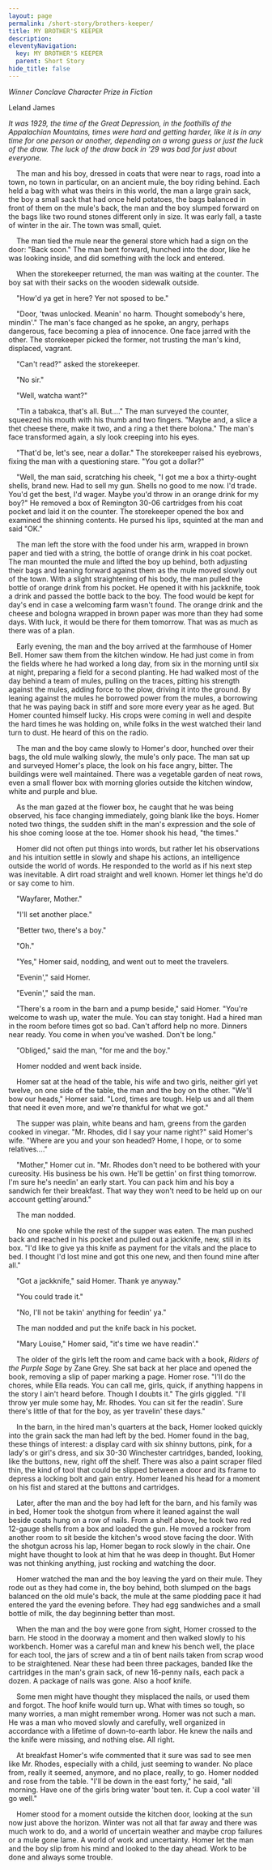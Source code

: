 ```yaml
---
layout: page
permalink: /short-story/brothers-keeper/
title: MY BROTHER'S KEEPER
description: 
eleventyNavigation:
  key: MY BROTHER'S KEEPER
  parent: Short Story
hide_title: false
---
```

                           
*Winner Conclave Character Prize in Fiction*

Leland James

*It was 1929, the time of the Great Depression, in the foothills of the Appalachian Mountains, times were hard and getting harder, like it is in any time for one person or another, depending on a wrong guess or just the luck of the draw. The luck of the draw back in '29 was bad for just about everyone.*

&nbsp;&nbsp;&nbsp;&nbsp;The man and his boy, dressed in coats that were near to rags, road into a town, no town in particular, on an ancient mule, the boy riding behind. Each held a bag with what was theirs in this world, the man a large grain sack, the boy a small sack that had once held potatoes, the bags balanced in front of them on the mule's back, the man and the boy slumped forward on the bags like two round stones different only in size. It was early fall, a taste of winter in the air. The town was small, quiet.

&nbsp;&nbsp;&nbsp;&nbsp;The man tied the mule near the general store which had a sign on the door: "Back soon." The man bent forward, hunched into the door, like he was looking inside, and did something with the lock and entered.

&nbsp;&nbsp;&nbsp;&nbsp;When the storekeeper returned, the man was waiting at the counter. The boy sat with their sacks on the wooden sidewalk outside.

&nbsp;&nbsp;&nbsp;&nbsp;"How'd ya get in here? Yer not sposed to be."

&nbsp;&nbsp;&nbsp;&nbsp;"Door, 'twas unlocked. Meanin' no harm. Thought somebody's here, mindin'." The man's face changed as he spoke, an angry, perhaps dangerous, face becoming a plea of innocence. One face jarred with the other. The storekeeper picked the former, not trusting the man's kind, displaced, vagrant.

&nbsp;&nbsp;&nbsp;&nbsp;"Can't read?" asked the storekeeper.

&nbsp;&nbsp;&nbsp;&nbsp;"No sir."

&nbsp;&nbsp;&nbsp;&nbsp;"Well, watcha want?"

&nbsp;&nbsp;&nbsp;&nbsp;"Tin a tabakca, that's all. But...." The man surveyed the counter, squeezed his mouth with his thumb and two fingers. "Maybe and, a slice a thet cheese there, make it two, and a ring a thet there bolona." The man's face transformed again, a sly look creeping into his eyes.

&nbsp;&nbsp;&nbsp;&nbsp;"That'd be, let's see, near a dollar." The storekeeper raised his eyebrows, fixing the man with a questioning stare. "You got a dollar?"

&nbsp;&nbsp;&nbsp;&nbsp;"Well, the man said, scratching his cheek, "I got me a box a thirty-ought shells, brand new. Had to sell my gun. Shells no good to me now. I'd trade. You'd get the best, I'd wager. Maybe you'd throw in an orange drink for my boy?" He removed a box of Remington 30-06 cartridges from his coat pocket and laid it on the counter. The storekeeper opened the box and examined the shinning contents. He pursed his lips, squinted at the man and said "OK."

&nbsp;&nbsp;&nbsp;&nbsp;The man left the store with the food under his arm, wrapped in brown paper and tied with a string, the bottle of orange drink in his coat pocket. The man mounted the mule and lifted the boy up behind, both adjusting their bags and leaning forward against them as the mule moved slowly out of the town. With a slight straightening of his body, the man pulled the bottle of orange drink from his pocket. He opened it with his jackknife, took a drink and passed the bottle back to the boy. The food would be kept for day's end in case a welcoming farm wasn't found. The orange drink and the cheese and bologna wrapped in brown paper was more than they had some days. With luck, it would be there for them tomorrow. That was as much as there was of a plan.

&nbsp;&nbsp;&nbsp;&nbsp;Early evening, the man and the boy arrived at the farmhouse of Homer Bell. Homer saw them from the kitchen window. He had just come in from the fields where he had worked a long day, from six in the morning until six at night, preparing a field for a second planting. He had walked most of the day behind a team of mules, pulling on the traces, pitting his strength against the mules, adding force to the plow, driving it into the ground. By leaning against the mules he borrowed power from the mules, a borrowing that he was paying back in stiff and sore more every year as he aged. But Homer counted himself lucky. His crops were coming in well and despite the hard times he was holding on, while folks in the west watched their land turn to dust. He heard of this on the radio.

&nbsp;&nbsp;&nbsp;&nbsp;The man and the boy came slowly to Homer's door, hunched over their bags, the old mule walking slowly, the mule's only pace. The man sat up and surveyed Homer's place, the look on his face angry, bitter. The buildings were well maintained. There was a vegetable garden of neat rows, even a small flower box with morning glories outside the kitchen window, white and purple and blue.

&nbsp;&nbsp;&nbsp;&nbsp;As the man gazed at the flower box, he caught that he was being observed, his face changing immediately, going blank like the boys. Homer noted two things, the sudden shift in the man's expression and the sole of his shoe coming loose at the toe. Homer shook his head, "the times."

&nbsp;&nbsp;&nbsp;&nbsp;Homer did not often put things into words, but rather let his observations and his intuition settle in slowly and shape his actions, an intelligence outside the world of words. He responded to the world as if his next step was inevitable. A dirt road straight and well known. Homer let things he'd do or say come to him.

&nbsp;&nbsp;&nbsp;&nbsp;"Wayfarer, Mother."

&nbsp;&nbsp;&nbsp;&nbsp;"I'll set another place."

&nbsp;&nbsp;&nbsp;&nbsp;"Better two, there's a boy."

&nbsp;&nbsp;&nbsp;&nbsp;"Oh."

&nbsp;&nbsp;&nbsp;&nbsp;"Yes," Homer said, nodding, and went out to meet the travelers.

&nbsp;&nbsp;&nbsp;&nbsp;"Evenin'," said Homer.

&nbsp;&nbsp;&nbsp;&nbsp;"Evenin'," said the man.

&nbsp;&nbsp;&nbsp;&nbsp;"There's a room in the barn and a pump beside," said Homer. "You're welcome to wash up, water the mule. You can stay tonight. Had a hired man in the room before times got so bad. Can't afford help no more. Dinners near ready. You come in when you've washed. Don't be long."

&nbsp;&nbsp;&nbsp;&nbsp;"Obliged," said the man, "for me and the boy."

&nbsp;&nbsp;&nbsp;&nbsp;Homer nodded and went back inside.

&nbsp;&nbsp;&nbsp;&nbsp;Homer sat at the head of the table, his wife and two girls, neither girl yet twelve, on one side of the table, the man and the boy on the other. "We'll bow our heads," Homer said. "Lord, times are tough. Help us and all them that need it even more, and we're thankful for what we got."

&nbsp;&nbsp;&nbsp;&nbsp;The supper was plain, white beans and ham, greens from the garden cooked in vinegar. "Mr. Rhodes, did I say your name right?" said Homer's wife. "Where are you and your son headed? Home, I hope, or to some relatives...."

&nbsp;&nbsp;&nbsp;&nbsp;"Mother," Homer cut in. "Mr. Rhodes don't need to be bothered with your cureosity. His business be his own. He'll be gettin' on first thing tomorrow. I'm sure he's needin' an early start. You can pack him and his boy a sandwich fer their breakfast. That way they won't need to be held up on our account getting'around."

&nbsp;&nbsp;&nbsp;&nbsp;The man nodded.

&nbsp;&nbsp;&nbsp;&nbsp;No one spoke while the rest of the supper was eaten. The man pushed back and reached in his pocket and pulled out a jackknife, new, still in its box. "I'd like to give ya this knife as payment for the vitals and the place to bed. I thought I'd lost mine and got this one new, and then found mine after all."

&nbsp;&nbsp;&nbsp;&nbsp;"Got a jackknife," said Homer. Thank ye anyway."

&nbsp;&nbsp;&nbsp;&nbsp;"You could trade it."

&nbsp;&nbsp;&nbsp;&nbsp;"No, I'll not be takin' anything for feedin' ya."

&nbsp;&nbsp;&nbsp;&nbsp;The man nodded and put the knife back in his pocket.

&nbsp;&nbsp;&nbsp;&nbsp;"Mary Louise," Homer said, "it's time we have readin'."

&nbsp;&nbsp;&nbsp;&nbsp;The older of the girls left the room and came back with a book, *Riders of the Purple Sage* by Zane Grey. She sat back at her place and opened the book, removing a slip of paper marking a page. Homer rose. "I'll do the chores, while Ella reads. You can call me, girls, quick, if anything happens in the story I ain't heard before. Though I doubts it." The girls giggled. "I'll throw yer mule some hay, Mr. Rhodes. You can sit fer the readin'. Sure there's little of that for the boy, as yer travelin' these days."

&nbsp;&nbsp;&nbsp;&nbsp;In the barn, in the hired man's quarters at the back, Homer looked quickly into the grain sack the man had left by the bed. Homer found in the bag, these things of interest: a display card with six shinny buttons, pink, for a lady's or girl's dress, and six 30-30 Winchester cartridges, banded, looking, like the buttons, new, right off the shelf. There was also a paint scraper filed thin, the kind of tool that could be slipped between a door and its frame to depress a locking bolt and gain entry. Homer leaned his head for a moment on his fist and stared at the buttons and cartridges.

&nbsp;&nbsp;&nbsp;&nbsp;Later, after the man and the boy had left for the barn, and his family was in bed, Homer took the shotgun from where it leaned against the wall beside coats hung on a row of nails. From a shelf above, he took two red 12-gauge shells from a box and loaded the gun. He moved a rocker from another room to sit beside the kitchen's wood stove facing the door. With the shotgun across his lap, Homer began to rock slowly in the chair. One might have thought to look at him that he was deep in thought. But Homer was not thinking anything, just rocking and watching the door.

&nbsp;&nbsp;&nbsp;&nbsp;Homer watched the man and the boy leaving the yard on their mule. They rode out as they had come in, the boy behind, both slumped on the bags balanced on the old mule's back, the mule at the same plodding pace it had entered the yard the evening before. They had egg sandwiches and a small bottle of milk, the day beginning better than most.

&nbsp;&nbsp;&nbsp;&nbsp;When the man and the boy were gone from sight, Homer crossed to the barn. He stood in the doorway a moment and then walked slowly to his workbench. Homer was a careful man and knew his bench well, the place for each tool, the jars of screw and a tin of bent nails taken from scrap wood to be straightened. Near these had been three packages, banded like the cartridges in the man's grain sack, of new 16-penny nails, each pack a dozen. A package of nails was gone. Also a hoof knife.

&nbsp;&nbsp;&nbsp;&nbsp;Some men might have thought they misplaced the nails, or used them and forgot. The hoof knife would turn up. What with times so tough, so many worries, a man might remember wrong. Homer was not such a man. He was a man who moved slowly and carefully, well organized in accordance with a lifetime of down-to-earth labor. He knew the nails and the knife were missing, and nothing else. All right.

&nbsp;&nbsp;&nbsp;&nbsp;At breakfast Homer's wife commented that it sure was sad to see men like Mr. Rhodes, especially with a child, just seeming to wander. No place from, really it seemed, anymore, and no place, really, to go. Homer nodded and rose from the table. "I'll be down in the east forty," he said, "all morning. Have one of the girls bring water 'bout ten. it. Cup a cool water 'ill go well."

&nbsp;&nbsp;&nbsp;&nbsp;Homer stood for a moment outside the kitchen door, looking at the sun now just above the horizon. Winter was not all that far away and there was much work to do, and a world of uncertain weather and maybe crop failures or a mule gone lame. A world of work and uncertainty. Homer let the man and the boy slip from his mind and looked to the day ahead. Work to be done and always some trouble.
